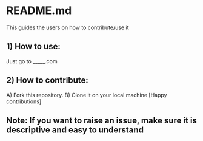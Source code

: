 # README.md

This guides the users on how to contribute/use it

## 1) How to use:
Just go to _____.com


## 2) How to contribute:
A) Fork this repository.
B) Clone it on your local machine 
[Happy contributions]

## Note: If you want to raise an issue, make sure it is descriptive and easy to understand
